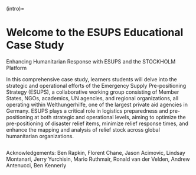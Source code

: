 (intro)=

# Welcome to the ESUPS Educational Case Study

Enhancing Humanitarian Response with ESUPS and the STOCKHOLM Platform 

In this comprehensive case study, learners students will delve into the strategic and operational efforts of the Emergency Supply Pre-positioning Strategy (ESUPS), a collaborative working group consisting of Member States, NGOs, academics, UN agencies, and regional organizations, all operating within Welthungerhilfe, one of the largest private aid agencies in Germany. ESUPS plays a critical role in logistics preparedness and pre-positioning at both strategic and operational levels, aiming to optimize the pre-positioning of disaster relief items, minimize relief response times, and enhance the mapping and analysis of relief stock across global humanitarian organizations.

```{tableofcontents}
```

Acknowledgements: Ben Rapkin, Florent Chane, Jason Acimovic, Lindsay Montanari, Jerry Yurchisin, Mario Ruthmair, Ronald van der Velden, Andrew Antenucci, Ben Kennerly